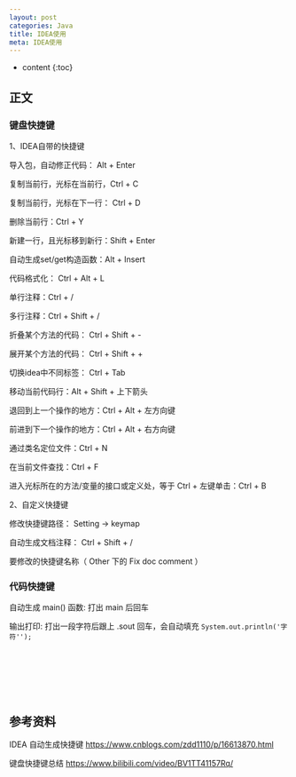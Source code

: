 ```yaml
---
layout: post
categories: Java
title: IDEA使用
meta: IDEA使用
---
```

* content
{:toc}

## 正文

### 键盘快捷键

1、IDEA自带的快捷键

导入包，自动修正代码： Alt + Enter

复制当前行，光标在当前行，Ctrl + C

复制当前行，光标在下一行： Ctrl + D

删除当前行：Ctrl + Y

新建一行，且光标移到新行：Shift + Enter

自动生成set/get构造函数：Alt + Insert

代码格式化： Ctrl + Alt + L

单行注释：Ctrl + /

多行注释：Ctrl + Shift + /

折叠某个方法的代码： Ctrl + Shift + -

展开某个方法的代码： Ctrl + Shift + +

切换idea中不同标签： Ctrl + Tab

移动当前代码行：Alt + Shift + 上下箭头

退回到上一个操作的地方：Ctrl + Alt + 左方向键

前进到下一个操作的地方：Ctrl + Alt + 右方向键

通过类名定位文件：Ctrl + N

在当前文件查找：Ctrl + F

进入光标所在的方法/变量的接口或定义处，等于 Ctrl + 左键单击：Ctrl + B

2、自定义快捷键

修改快捷键路径： Setting -> keymap

自动生成文档注释： Ctrl + Shift + /

要修改的快捷键名称（ Other 下的 Fix doc comment ）

### 代码快捷键

自动生成 main() 函数: 打出 main 后回车

输出打印: 打出一段字符后跟上 .sout 回车，会自动填充 `System.out.println('字符'');`




<br/><br/><br/><br/><br/>
## 参考资料

IDEA 自动生成快捷键 <https://www.cnblogs.com/zdd1110/p/16613870.html>

键盘快捷键总结 <https://www.bilibili.com/video/BV1TT41157Rq/>


